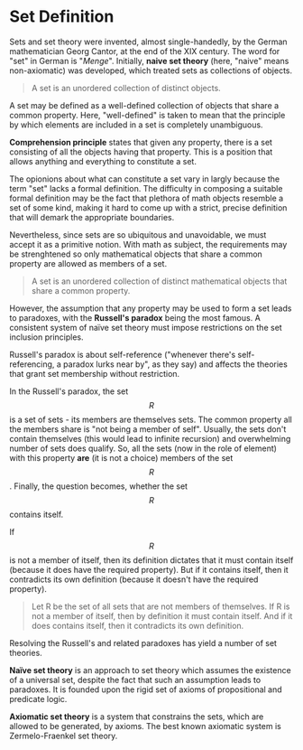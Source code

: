 # Set Definition


Sets and set theory were invented, almost single-handedly, by the German mathematician Georg Cantor, at the end of the XIX century. The word for "set" in German is "_Menge_". Initially, **naive set theory** (here, "naive" means non-axiomatic) was developed, which treated sets as collections of objects.

> A set is an unordered collection of distinct objects.

A set may be defined as a well-defined collection of objects that share a common property. Here, "well-defined" is taken to mean that the principle by which elements are included in a set is completely unambiguous.

**Comprehension principle** states that given any property, there is a set consisting of all the objects having that property. This is a position that allows anything and everything to constitute a set.

The opionions about what can constitute a set vary in largly because the term "set" lacks a formal definition. The difficulty in composing a suitable formal definition may be the fact that plethora of math objects resemble a set of some kind, making it hard to come up with a strict, precise definition that will demark the appropriate boundaries.

Nevertheless, since sets are so ubiquitous and unavoidable, we must accept it as a primitive notion. With math as subject, the requirements may be strenghtened so only mathematical objects that share a common property are allowed as members of a set.

> A set is an unordered collection of distinct mathematical objects that share a common property.

However, the assumption that any property may be used to form a set leads to paradoxes, with the **Russell's paradox** being the most famous. A consistent system of naïve set theory must impose restrictions on the set inclusion principles.

Russell's paradox is about self-reference ("whenever there's self-referencing, a paradox lurks near by", as they say) and affects the theories that grant set membership without restriction.

In the Russell's paradox, the set $$R$$ is a set of sets - its members are themselves sets. The common property all the members share is "not being a member of self". Usually, the sets don't contain themselves (this would lead to infinite recursion) and overwhelming number of sets does qualify. So, all the sets (now in the role of element) with this property **are** (it is not a choice) members of the set $$R$$. Finally, the question becomes, whether the set $$R$$ contains itself.

If $$R$$ is not a member of itself, then its definition dictates that it must contain itself (because it does have the required property). But if it contains itself, then it contradicts its own definition (because it doesn't have the required property).

> Let R be the set of all sets that are not members of themselves. If R is not a member of itself, then by definition it must contain itself. And if it does contains itself, then it contradicts its own definition.

Resolving the Russell's and related paradoxes has yield a number of set theories.

**Naïve set theory** is an approach to set theory which assumes the existence of a universal set, despite the fact that such an assumption leads to paradoxes. It is founded upon the rigid set of axioms of propositional and predicate logic.

**Axiomatic set theory** is a system that constrains the sets, which are allowed to be generated, by axioms. The best known axiomatic system is Zermelo-Fraenkel set theory.
